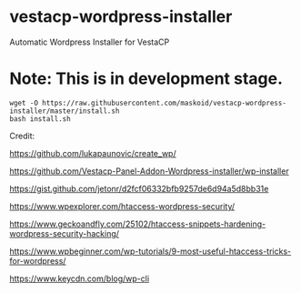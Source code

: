 # vestacp-wordpress-installer
Automatic Wordpress Installer for VestaCP


# Note: This is in development stage.

```shell
wget -O https://raw.githubusercontent.com/maskoid/vestacp-wordpress-installer/master/install.sh
bash install.sh
```
Credit:

https://github.com/lukapaunovic/create_wp/

https://github.com/Vestacp-Panel-Addon-Wordpress-installer/wp-installer

https://gist.github.com/jetonr/d2fcf06332bfb9257de6d94a5d8bb31e

https://www.wpexplorer.com/htaccess-wordpress-security/

https://www.geckoandfly.com/25102/htaccess-snippets-hardening-wordpress-security-hacking/

https://www.wpbeginner.com/wp-tutorials/9-most-useful-htaccess-tricks-for-wordpress/

https://www.keycdn.com/blog/wp-cli
